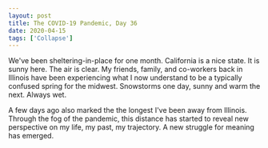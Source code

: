 ```yaml
---
layout: post
title: The COVID-19 Pandemic, Day 36
date: 2020-04-15
tags: ['Collapse']
---
```

We've been sheltering-in-place for one month. California is a nice state. It is sunny here. The air is clear. My friends, family, and co-workers back in Illinois have been experiencing what I now understand to be a typically confused spring for the midwest. Snowstorms one day, sunny and warm the next. Always wet.
<!--x-->

A few days ago also marked the the longest I've been away from Illinois. Through the fog of the pandemic, this distance has started to reveal new perspective on my life, my past, my trajectory. A new struggle for meaning has emerged.